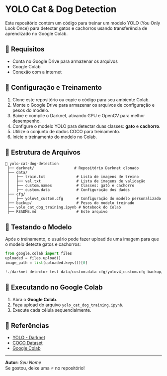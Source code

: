 # YOLO Cat & Dog Detection

Este repositório contém um código para treinar um modelo YOLO (You Only Look Once) para detectar gatos e cachorros usando transferência de aprendizado no Google Colab.

## 📌 Requisitos

- Conta no Google Drive para armazenar os arquivos
- Google Colab
- Conexão com a internet

## 🔧 Configuração e Treinamento

1. Clone este repositório ou copie o código para seu ambiente Colab.
2. Monte o Google Drive para armazenar os arquivos de configuração e pesos do modelo.
3. Baixe e compile o Darknet, ativando GPU e OpenCV para melhor desempenho.
4. Configure o modelo YOLO para detectar duas classes: **gato** e **cachorro**.
5. Utilize o conjunto de dados COCO para treinamento.
6. Inicie o treinamento do modelo no Colab.

## 📂 Estrutura de Arquivos

```
📂 yolo-cat-dog-detection
 ├── darknet/                  # Repositório Darknet clonado
 ├── data/                      
 │   ├── train.txt              # Lista de imagens de treino
 │   ├── val.txt                # Lista de imagens de validação
 │   ├── custom.names           # Classes: gato e cachorro
 │   ├── custom.data            # Configuração dos dados
 ├── cfg/
 │   ├── yolov4_custom.cfg      # Configuração do modelo personalizado
 ├── backup/                    # Pesos do modelo treinado
 ├── yolo_cat_dog_training.ipynb # Notebook do Colab
 ├── README.md                  # Este arquivo
```

## 📸 Testando o Modelo

Após o treinamento, o usuário pode fazer upload de uma imagem para que o modelo detecte gatos e cachorros:

```python
from google.colab import files
uploaded = files.upload()
image_path = list(uploaded.keys())[0]

!./darknet detector test data/custom.data cfg/yolov4_custom.cfg backup/yolov4_custom_last.weights {image_path} -thresh 0.3
```

## 🚀 Executando no Google Colab

1. Abra o **Google Colab**.
2. Faça upload do arquivo `yolo_cat_dog_training.ipynb`.
3. Execute cada célula sequencialmente.

## 📌 Referências

- [YOLO - Darknet](https://pjreddie.com/darknet/yolo/)
- [COCO Dataset](https://cocodataset.org/#home)
- [Google Colab](https://colab.research.google.com/)

---

**Autor:** *Seu Nome*\
Se gostou, deixe uma ⭐ no repositório!

